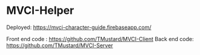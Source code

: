# MVCI-Helper

Deployed: https://mvci-character-guide.firebaseapp.com/

Front end code : https://github.com/TMustard/MVCI-Client
Back end code: https://github.com/TMustard/MVCI-Server
